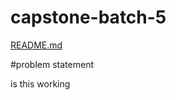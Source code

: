 # capstone-batch-5
[README.md](https://github.com/snethac/capstone-batch-5/files/9703019/README.md)

#problem statement

is this working